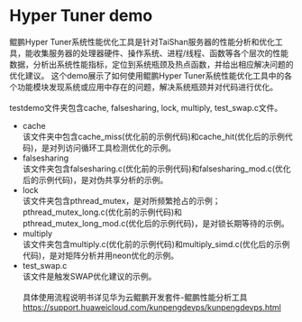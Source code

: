 # Hyper Tuner demo
鲲鹏Hyper Tuner系统性能优化工具是针对TaiShan服务器的性能分析和优化工具，能收集服务器的处理器硬件、操作系统、进程/线程、函数等各个层次的性能数据，分析出系统性能指标，定位到系统瓶颈及热点函数，并给出相应解决问题的优化建议。
这个demo展示了如何使用鲲鹏Hyper Tuner系统性能优化工具中的各个功能模块发现系统或应用中存在的问题，解决系统瓶颈并对代码进行优化。
\
\
testdemo文件夹包含cache, falsesharing, lock, multiply, test_swap.c文件。
- cache \
  该文件夹中包含cache_miss(优化前的示例代码)和cache_hit(优化后的示例代码)，是对列访问循环工具检测优化的示例。
- falsesharing \
  该文件夹包含falsesharing.c(优化前的示例代码)和falsesharing_mod.c(优化后的示例代码)，是对伪共享分析的示例。
- lock \
  该文件夹包含pthread_mutex，是对所频繁抢占的示例；pthread_mutex_long.c(优化前的示例代码)和pthread_mutex_long_mod.c(优化后的示例代码)，是对锁长期等待的示例。
- multiply \
  该文件夹包含multiply.c(优化前的示例代码)和multiply_simd.c(优化后的示例代码)，是对矩阵分析并用neon优化的示例。
- test_swap.c \
  该文件是触发SWAP优化建议的示例。
\
\
具体使用流程说明书详见华为云鲲鹏开发套件-鲲鹏性能分析工具 https://support.huaweicloud.com/kunpengdevps/kunpengdevps.html
